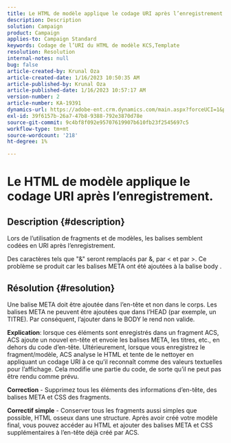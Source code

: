 ```yaml
---
title: Le HTML de modèle applique le codage URI après l’enregistrement.
description: Description
solution: Campaign
product: Campaign
applies-to: Campaign Standard
keywords: Codage de l’URI du HTML de modèle KCS,Template
resolution: Resolution
internal-notes: null
bug: false
article-created-by: Krunal Oza
article-created-date: 1/16/2023 10:50:35 AM
article-published-by: Krunal Oza
article-published-date: 1/16/2023 10:57:17 AM
version-number: 2
article-number: KA-19391
dynamics-url: https://adobe-ent.crm.dynamics.com/main.aspx?forceUCI=1&pagetype=entityrecord&etn=knowledgearticle&id=7f34e194-8b95-ed11-aad1-6045bd006793
exl-id: 39f6157b-26a7-47b8-9388-792e3870d78e
source-git-commit: 9c4bf8f092e95707619907b610fb23f2545697c5
workflow-type: tm+mt
source-wordcount: '218'
ht-degree: 1%

---
```


# Le HTML de modèle applique le codage URI après l’enregistrement.

## Description {#description}


Lors de l’utilisation de fragments et de modèles, les balises semblent codées en URI après l’enregistrement.

Des caractères tels que &quot;&amp;&quot; seront remplacés par &amp;, par &lt; et par >. Ce problème se produit car les balises META ont été ajoutées à la balise body .


## Résolution {#resolution}


Une balise META doit être ajoutée dans l’en-tête et non dans le corps. Les balises META ne peuvent être ajoutées que dans l’HEAD (par exemple, un TITRE). Par conséquent, l’ajouter dans le BODY le rend non valide.

<b>Explication</b>: lorsque ces éléments sont enregistrés dans un fragment ACS, ACS ajoute un nouvel en-tête et envoie les balises META, les titres, etc., en dehors du code d’en-tête. Ultérieurement, lorsque vous enregistrez le fragment/modèle, ACS analyse le HTML et tente de le nettoyer en appliquant un codage URI à ce qu’il reconnaît comme des valeurs textuelles pour l’affichage. Cela modifie une partie du code, de sorte qu’il ne peut pas être rendu comme prévu.

<b>Correction</b> - Supprimez tous les éléments des informations d’en-tête, des balises META et CSS des fragments.

<b>Correctif simple</b> - Conserver tous les fragments aussi simples que possible, HTML osseux dans une structure. Après avoir créé votre modèle final, vous pouvez accéder au HTML et ajouter des balises META et CSS supplémentaires à l’en-tête déjà créé par ACS.
